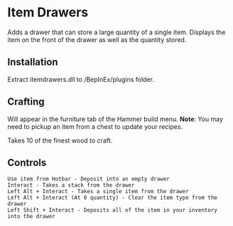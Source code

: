 # Item Drawers
Adds a drawer that can store a large quantity of a single item.
Displays the item on the front of the drawer as well as the quantity stored.

## Installation
Extract itemdrawers.dll to /BepInEx/plugins folder.

## Crafting

Will appear in the furniture tab of the Hammer build menu.
**Note**: You may need to pickup an item from a chest to update your recipes.

Takes 10 of the finest wood to craft.

## Controls
    Use item from Hotbar - Deposit into an empty drawer
    Interact - Takes a stack from the drawer
    Left Alt + Interact - Takes a single item from the drawer
    Left Alt + Interact (At 0 quantity) - Clear the item type from the drawer
    Left Shift + Interact - Deposits all of the item in your inventory into the drawer